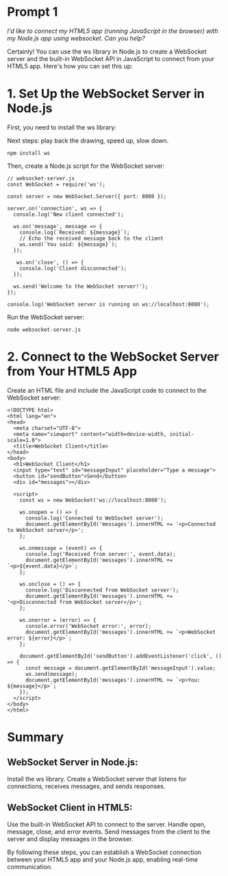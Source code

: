 # Prompt 1
_I'd like to connect my HTML5 app (running JavaScript in the browser) with my Node.js app using websocket. Can you help?_

Certainly! You can use the ws library in Node.js to create a WebSocket server and the built-in WebSocket API in JavaScript to connect from your HTML5 app. Here's how you can set this up:

# 1. Set Up the WebSocket Server in Node.js
First, you need to install the ws library:

Next steps: play back the drawing, speed up, slow down.

```
npm install ws
```

Then, create a Node.js script for the WebSocket server:

```
// websocket-server.js
const WebSocket = require('ws');

const server = new WebSocket.Server({ port: 8080 });

server.on('connection', ws => {
  console.log('New client connected');

  ws.on('message', message => {
    console.log(`Received: ${message}`);
    // Echo the received message back to the client
    ws.send(`You said: ${message}`);
  });

   ws.on('close', () => {
    console.log('Client disconnected');
  });

  ws.send('Welcome to the WebSocket server!');
});

console.log('WebSocket server is running on ws://localhost:8080');
```

Run the WebSocket server:

```
node websocket-server.js
```

# 2. Connect to the WebSocket Server from Your HTML5 App

Create an HTML file and include the JavaScript code to connect to the WebSocket server:

```
<!DOCTYPE html>
<html lang="en">
<head>
  <meta charset="UTF-8">
  <meta name="viewport" content="width=device-width, initial-scale=1.0">
  <title>WebSocket Client</title>
</head>
<body>
  <h1>WebSocket Client</h1>
  <input type="text" id="messageInput" placeholder="Type a message">
  <button id="sendButton">Send</button>
  <div id="messages"></div>

  <script>
    const ws = new WebSocket('ws://localhost:8080');

    ws.onopen = () => {
      console.log('Connected to WebSocket server');
      document.getElementById('messages').innerHTML += '<p>Connected to WebSocket server</p>';
    };

    ws.onmessage = (event) => {
      console.log('Received from server:', event.data);
      document.getElementById('messages').innerHTML += `<p>${event.data}</p>`;
    };

    ws.onclose = () => {
      console.log('Disconnected from WebSocket server');
      document.getElementById('messages').innerHTML += '<p>Disconnected from WebSocket server</p>';
    };

    ws.onerror = (error) => {
      console.error('WebSocket error:', error);
      document.getElementById('messages').innerHTML += `<p>WebSocket error: ${error}</p>`;
    };

    document.getElementById('sendButton').addEventListener('click', () => {
      const message = document.getElementById('messageInput').value;
      ws.send(message);
      document.getElementById('messages').innerHTML += `<p>You: ${message}</p>`;
    });
  </script>
</body>
</html>
```

# Summary

## WebSocket Server in Node.js:

Install the ws library.
Create a WebSocket server that listens for connections, receives messages, and sends responses.

## WebSocket Client in HTML5:
Use the built-in WebSocket API to connect to the server. Handle open, message, close, and error events. Send messages from the client to the server and display messages in the browser.

By following these steps, you can establish a WebSocket connection between your HTML5 app and your Node.js app, enabling real-time communication.

